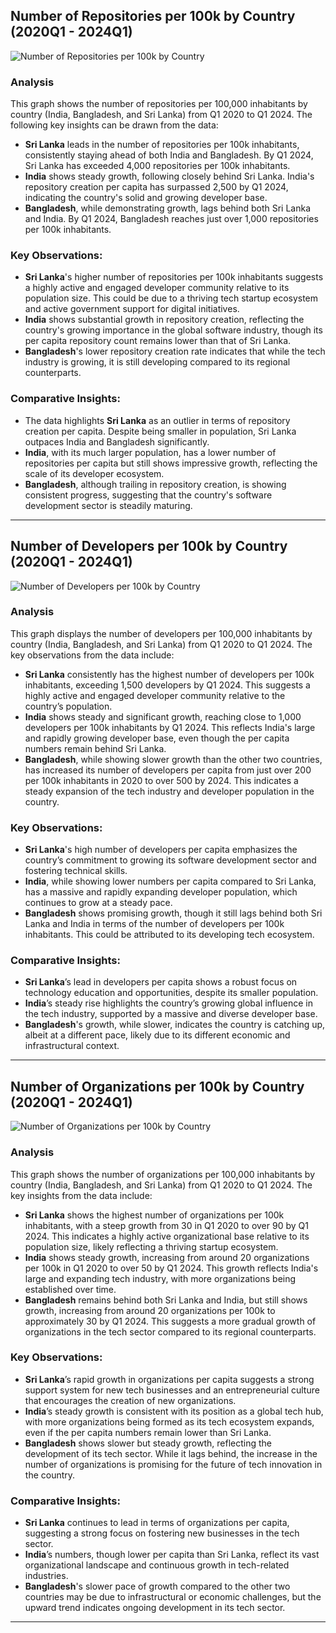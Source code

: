 ## Number of Repositories per 100k by Country (2020Q1 - 2024Q1)

![Number of Repositories per 100k by Country](./output_1.png)

### Analysis
This graph shows the number of repositories per 100,000 inhabitants by country (India, Bangladesh, and Sri Lanka) from Q1 2020 to Q1 2024. The following key insights can be drawn from the data:

- **Sri Lanka** leads in the number of repositories per 100k inhabitants, consistently staying ahead of both India and Bangladesh. By Q1 2024, Sri Lanka has exceeded 4,000 repositories per 100k inhabitants.
- **India** shows steady growth, following closely behind Sri Lanka. India's repository creation per capita has surpassed 2,500 by Q1 2024, indicating the country's solid and growing developer base.
- **Bangladesh**, while demonstrating growth, lags behind both Sri Lanka and India. By Q1 2024, Bangladesh reaches just over 1,000 repositories per 100k inhabitants.

### Key Observations:
- **Sri Lanka**'s higher number of repositories per 100k inhabitants suggests a highly active and engaged developer community relative to its population size. This could be due to a thriving tech startup ecosystem and active government support for digital initiatives.
- **India** shows substantial growth in repository creation, reflecting the country's growing importance in the global software industry, though its per capita repository count remains lower than that of Sri Lanka.
- **Bangladesh**'s lower repository creation rate indicates that while the tech industry is growing, it is still developing compared to its regional counterparts.

### Comparative Insights:
- The data highlights **Sri Lanka** as an outlier in terms of repository creation per capita. Despite being smaller in population, Sri Lanka outpaces India and Bangladesh significantly.
- **India**, with its much larger population, has a lower number of repositories per capita but still shows impressive growth, reflecting the scale of its developer ecosystem.
- **Bangladesh**, although trailing in repository creation, is showing consistent progress, suggesting that the country's software development sector is steadily maturing.

---
## Number of Developers per 100k by Country (2020Q1 - 2024Q1)

![Number of Developers per 100k by Country](./output_2.png)

### Analysis
This graph displays the number of developers per 100,000 inhabitants by country (India, Bangladesh, and Sri Lanka) from Q1 2020 to Q1 2024. The key observations from the data include:

- **Sri Lanka** consistently has the highest number of developers per 100k inhabitants, exceeding 1,500 developers by Q1 2024. This suggests a highly active and engaged developer community relative to the country’s population.
- **India** shows steady and significant growth, reaching close to 1,000 developers per 100k inhabitants by Q1 2024. This reflects India's large and rapidly growing developer base, even though the per capita numbers remain behind Sri Lanka.
- **Bangladesh**, while showing slower growth than the other two countries, has increased its number of developers per capita from just over 200 per 100k inhabitants in 2020 to over 500 by 2024. This indicates a steady expansion of the tech industry and developer population in the country.

### Key Observations:
- **Sri Lanka**'s high number of developers per capita emphasizes the country’s commitment to growing its software development sector and fostering technical skills.
- **India**, while showing lower numbers per capita compared to Sri Lanka, has a massive and rapidly expanding developer population, which continues to grow at a steady pace.
- **Bangladesh** shows promising growth, though it still lags behind both Sri Lanka and India in terms of the number of developers per 100k inhabitants. This could be attributed to its developing tech ecosystem.

### Comparative Insights:
- **Sri Lanka**’s lead in developers per capita shows a robust focus on technology education and opportunities, despite its smaller population.
- **India**’s steady rise highlights the country’s growing global influence in the tech industry, supported by a massive and diverse developer base.
- **Bangladesh**'s growth, while slower, indicates the country is catching up, albeit at a different pace, likely due to its different economic and infrastructural context.

---
## Number of Organizations per 100k by Country (2020Q1 - 2024Q1)

![Number of Organizations per 100k by Country](./output_3.png)

### Analysis
This graph shows the number of organizations per 100,000 inhabitants by country (India, Bangladesh, and Sri Lanka) from Q1 2020 to Q1 2024. The key insights from the data include:

- **Sri Lanka** shows the highest number of organizations per 100k inhabitants, with a steep growth from 30 in Q1 2020 to over 90 by Q1 2024. This indicates a highly active organizational base relative to its population size, likely reflecting a thriving startup ecosystem.
- **India** shows steady growth, increasing from around 20 organizations per 100k in Q1 2020 to over 50 by Q1 2024. This growth reflects India's large and expanding tech industry, with more organizations being established over time.
- **Bangladesh** remains behind both Sri Lanka and India, but still shows growth, increasing from around 20 organizations per 100k to approximately 30 by Q1 2024. This suggests a more gradual growth of organizations in the tech sector compared to its regional counterparts.

### Key Observations:
- **Sri Lanka**’s rapid growth in organizations per capita suggests a strong support system for new tech businesses and an entrepreneurial culture that encourages the creation of new organizations.
- **India**’s steady growth is consistent with its position as a global tech hub, with more organizations being formed as its tech ecosystem expands, even if the per capita numbers remain lower than Sri Lanka.
- **Bangladesh** shows slower but steady growth, reflecting the development of its tech sector. While it lags behind, the increase in the number of organizations is promising for the future of tech innovation in the country.

### Comparative Insights:
- **Sri Lanka** continues to lead in terms of organizations per capita, suggesting a strong focus on fostering new businesses in the tech sector.
- **India**’s numbers, though lower per capita than Sri Lanka, reflect its vast organizational landscape and continuous growth in tech-related industries.
- **Bangladesh**'s slower pace of growth compared to the other two countries may be due to infrastructural or economic challenges, but the upward trend indicates ongoing development in its tech sector.

---

